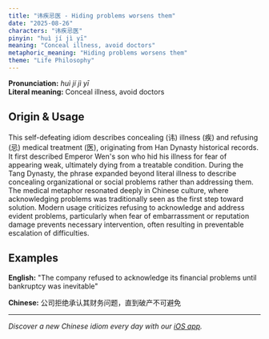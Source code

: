 ```yaml
---
title: "讳疾忌医 - Hiding problems worsens them"
date: "2025-08-26"
characters: "讳疾忌医"
pinyin: "huì jí jì yī"
meaning: "Conceal illness, avoid doctors"
metaphoric_meaning: "Hiding problems worsens them"
theme: "Life Philosophy"
---
```


**Pronunciation:** *huì jí jì yī*  
**Literal meaning:** Conceal illness, avoid doctors

## Origin & Usage

This self-defeating idiom describes concealing (讳) illness (疾) and refusing (忌) medical treatment (医), originating from Han Dynasty historical records. It first described Emperor Wen's son who hid his illness for fear of appearing weak, ultimately dying from a treatable condition. During the Tang Dynasty, the phrase expanded beyond literal illness to describe concealing organizational or social problems rather than addressing them. The medical metaphor resonated deeply in Chinese culture, where acknowledging problems was traditionally seen as the first step toward solution. Modern usage criticizes refusing to acknowledge and address evident problems, particularly when fear of embarrassment or reputation damage prevents necessary intervention, often resulting in preventable escalation of difficulties.

## Examples

**English:** "The company refused to acknowledge its financial problems until bankruptcy was inevitable"

**Chinese:** 公司拒绝承认其财务问题，直到破产不可避免

---

*Discover a new Chinese idiom every day with our [iOS app](https://apps.apple.com/us/app/daily-chinese-idioms/id6740611324).*
